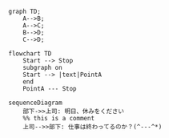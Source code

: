 ```mermaid
graph TD;
    A-->B;
    A-->C;
    B-->D;
    C-->D;
```
```mermaid
flowchart TD
    Start --> Stop
    subgraph on
    Start --> |text|PointA
    end
    PointA --- Stop
``` 

```mermaid
sequenceDiagram
    部下->>上司: 明日、休みをください
    %% this is a comment
    上司-->>部下: 仕事は終わってるのか？(^---^*)
```